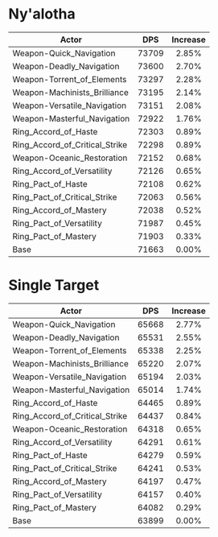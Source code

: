 # Ny'alotha
| Actor | DPS | Increase |
|---|:---:|:---:|
|Weapon-Quick_Navigation|73709|2.85%|
|Weapon-Deadly_Navigation|73600|2.70%|
|Weapon-Torrent_of_Elements|73297|2.28%|
|Weapon-Machinists_Brilliance|73195|2.14%|
|Weapon-Versatile_Navigation|73151|2.08%|
|Weapon-Masterful_Navigation|72922|1.76%|
|Ring_Accord_of_Haste|72303|0.89%|
|Ring_Accord_of_Critical_Strike|72298|0.89%|
|Weapon-Oceanic_Restoration|72152|0.68%|
|Ring_Accord_of_Versatility|72126|0.65%|
|Ring_Pact_of_Haste|72108|0.62%|
|Ring_Pact_of_Critical_Strike|72063|0.56%|
|Ring_Accord_of_Mastery|72038|0.52%|
|Ring_Pact_of_Versatility|71987|0.45%|
|Ring_Pact_of_Mastery|71903|0.33%|
|Base|71663|0.00%|

# Single Target
| Actor | DPS | Increase |
|---|:---:|:---:|
|Weapon-Quick_Navigation|65668|2.77%|
|Weapon-Deadly_Navigation|65531|2.55%|
|Weapon-Torrent_of_Elements|65338|2.25%|
|Weapon-Machinists_Brilliance|65220|2.07%|
|Weapon-Versatile_Navigation|65194|2.03%|
|Weapon-Masterful_Navigation|65014|1.74%|
|Ring_Accord_of_Haste|64465|0.89%|
|Ring_Accord_of_Critical_Strike|64437|0.84%|
|Weapon-Oceanic_Restoration|64318|0.65%|
|Ring_Accord_of_Versatility|64291|0.61%|
|Ring_Pact_of_Haste|64279|0.59%|
|Ring_Pact_of_Critical_Strike|64241|0.53%|
|Ring_Accord_of_Mastery|64197|0.47%|
|Ring_Pact_of_Versatility|64157|0.40%|
|Ring_Pact_of_Mastery|64082|0.29%|
|Base|63899|0.00%|
